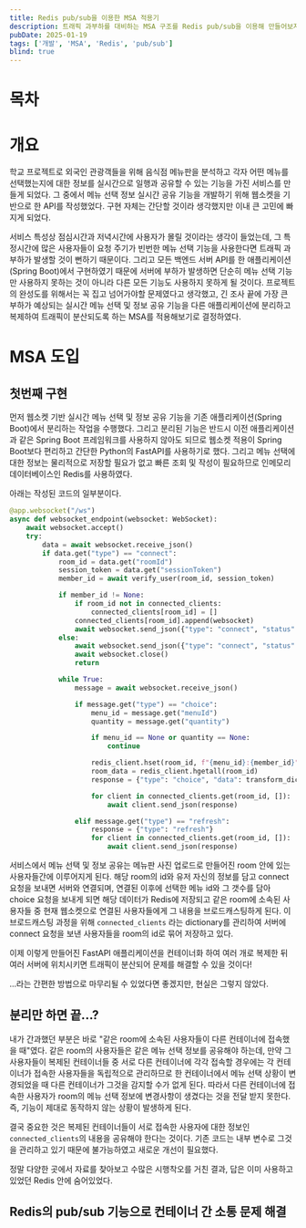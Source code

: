 ```yaml
---
title: Redis pub/sub을 이용한 MSA 적용기
description: 트래픽 과부하를 대비하는 MSA 구조를 Redis pub/sub을 이용해 만들어보자
pubDate: 2025-01-19
tags: ['개발', 'MSA', 'Redis', 'pub/sub']
blind: true
---
```


# 목차

# 개요
학교 프로젝트로 외국인 관광객들을 위해 음식점 메뉴판을 분석하고 각자 어떤 메뉴를 선택했는지에 대한 정보를 실시간으로 일행과 공유할 수 있는 기능을 가진 서비스를 만들게 되었다.
그 중에서 메뉴 선택 정보 실시간 공유 기능을 개발하기 위해 웹소켓을 기반으로 한 API를 작성했었다.
구현 자체는 간단할 것이라 생각했지만 이내 큰 고민에 빠지게 되었다.

서비스 특성상 점심시간과 저녁시간에 사용자가 몰릴 것이라는 생각이 들었는데, 그 특정시간에 많은 사용자들이 요청 주기가 빈번한 메뉴 선택 기능을 사용한다면 트래픽 과부하가 발생할 것이 뻔하기 때문이다.
그리고 모든 백엔드 서버 API를 한 애플리케이션(Spring Boot)에서 구현하였기 때문에 서버에 부하가 발생하면 단순히 메뉴 선택 기능만 사용하지 못하는 것이 아니라 다른 모든 기능도 사용하지 못하게 될 것이다.
프로젝트의 완성도를 위해서는 꼭 집고 넘어가야할 문제였다고 생각했고, 긴 조사 끝에 가장 큰 부하가 예상되는 실시간 메뉴 선택 및 정보 공유 기능을 다른 애플리케이션에 분리하고 복제하여 트래픽이 분산되도록 하는 MSA를 적용해보기로 결정하였다.

# MSA 도입
## 첫번째 구현
먼저 웹소켓 기반 실시간 메뉴 선택 및 정보 공유 기능을 기존 애플리케이션(Spring Boot)에서 분리하는 작업을 수행했다.
그리고 분리된 기능은 반드시 이전 애플리케이션과 같은 Spring Boot 프레임워크를 사용하지 않아도 되므로 웹소켓 적용이 Spring Boot보다 편리하고 간단한 Python의 FastAPI를 사용하기로 했다.
그리고 메뉴 선택에 대한 정보는 물리적으로 저장할 필요가 없고 빠른 조회 및 작성이 필요하므로 인메모리 데이터베이스인 Redis를 사용하였다.

아래는 작성된 코드의 일부분이다.

```python
@app.websocket("/ws")
async def websocket_endpoint(websocket: WebSocket):
    await websocket.accept()
    try:
        data = await websocket.receive_json()
        if data.get("type") == "connect":
            room_id = data.get("roomId")
            session_token = data.get("sessionToken")
            member_id = await verify_user(room_id, session_token)

            if member_id != None:
                if room_id not in connected_clients:
                    connected_clients[room_id] = []
                connected_clients[room_id].append(websocket)
                await websocket.send_json({"type": "connect", "status": "success"})
            else:
                await websocket.send_json({"type": "connect", "status": "fail"})
                await websocket.close()
                return

            while True:
                message = await websocket.receive_json()

                if message.get("type") == "choice":
                    menu_id = message.get("menuId")
                    quantity = message.get("quantity")

                    if menu_id == None or quantity == None:
                        continue

                    redis_client.hset(room_id, f"{menu_id}:{member_id}", quantity)
                    room_data = redis_client.hgetall(room_id)
                    response = {"type": "choice", "data": transform_dict(room_data)}

                    for client in connected_clients.get(room_id, []):
                        await client.send_json(response)

                elif message.get("type") == "refresh":
                    response = {"type": "refresh"}
                    for client in connected_clients.get(room_id, []):
                        await client.send_json(response)
```

서비스에서 메뉴 선택 및 정보 공유는 메뉴판 사진 업로드로 만들어진 room 안에 있는 사용자들간에 이루어지게 된다.
해당 room의 id와 유저 자신의 정보를 담고 connect 요청을 보내면 서버와 연결되며, 연결된 이후에 선택한 메뉴 id와 그 갯수를 담아 choice 요청을 보내게 되면 해당 데이터가 Redis에 저장되고 같은 room에 소속된 사용자들 중 현재 웹소켓으로 연결된 사용자들에게 그 내용을 브로드캐스팅하게 된다.
이 브로드캐스팅 과정을 위해 `connected_clients` 라는 dictionary를 관리하여 서버에 connect 요청을 보낸 사용자들을 room의 id로 묶어 저장하고 있다.

이제 이렇게 만들어진 FastAPI 애플리케이션을 컨테이너화 하여 여러 개로 복제한 뒤 여러 서버에 위치시키면 트래픽이 분산되어 문제를 해결할 수 있을 것이다!

...라는 간편한 방법으로 마무리될 수 있었다면 좋겠지만, 현실은 그렇지 않았다.

## 분리만 하면 끝...?
내가 간과했던 부분은 바로 "같은 room에 소속된 사용자들이 다른 컨테이너에 접속했을 때"였다.
같은 room의 사용자들은 같은 메뉴 선택 정보를 공유해야 하는데, 만약 그 사용자들이 복제된 컨테이너들 중 서로 다른 컨테이너에 각각 접속할 경우에는 각 컨테이너가 접속한 사용자들을 독립적으로 관리하므로 한 컨테이너에서 메뉴 선택 상황이 변경되었을 때 다른 컨테이너가 그것을 감지할 수가 없게 된다.
따라서 다른 컨테이너에 접속한 사용자가 room의 메뉴 선택 정보에 변경사항이 생겼다는 것을 전달 받지 못한다. 즉, 기능이 제대로 동작하지 않는 상황이 발생하게 된다.

결국 중요한 것은 복제된 컨테이너들이 서로 접속한 사용자에 대한 정보인 `connected_clients`의 내용을 공유해야 한다는 것이다.
기존 코드는 내부 변수로 그것을 관리하고 있기 때문에 불가능하였고 새로운 개선이 필요했다.

정말 다양한 곳에서 자료를 찾아보고 수많은 시행착오를 거친 결과, 답은 이미 사용하고 있었던 Redis 안에 숨어있었다.

## Redis의 pub/sub 기능으로 컨테이너 간 소통 문제 해결
